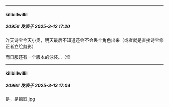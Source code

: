 ﻿
*****

####  killbillwillil  
##### 2095#       发表于 2025-3-12 17:20

昨天诗宝今天小奥，明天最后不知道还会不会丢个角色出来（或者就是直接诗宝修正者立绘剪影）

而日服还有一个版本的泳装…（恼


*****

####  killbillwillil  
##### 2096#       发表于 2025-3-13 17:04

是，是麟鈺.jpg


